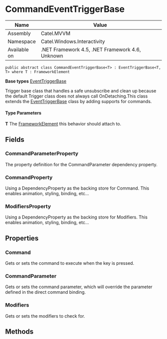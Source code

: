 

# CommandEventTriggerBase

Name|Value
---|---
Assembly|Catel.MVVM
Namespace|Catel.Windows.Interactivity
Available on|.NET Framework 4.5, .NET Framework 4.6, Unknown

```
public abstract class CommandEventTriggerBase<T> : EventTriggerBase<T, T> where T : FrameworkElement 
```

**Base types**
[EventTriggerBase](/Catel.MVVM\Catel\Windows\Interactivity\EventTriggerBase.md)


Trigger base class that handles a safe unsubscribe and clean up because the default Trigger class does not always call OnDetaching.This class extends the [EventTriggerBase](#) class by adding supports for commands.

#### Type Parameters

**T**
The [FrameworkElement](#) this behavior should attach to.



## Fields

### CommandParameterProperty

The property definition for the CommandParameter dependency property.



### CommandProperty

Using a DependencyProperty as the backing store for Command. This enables animation, styling, binding, etc...



### ModifiersProperty

Using a DependencyProperty as the backing store for Modifiers. This enables animation, styling, binding, etc...



## Properties

### Command

Gets or sets the command to execute when the key is pressed.



### CommandParameter

Gets or sets the command parameter, which will override the parameter defined in the direct command binding.



### Modifiers

Gets or sets the modifiers to check for.



## Methods

